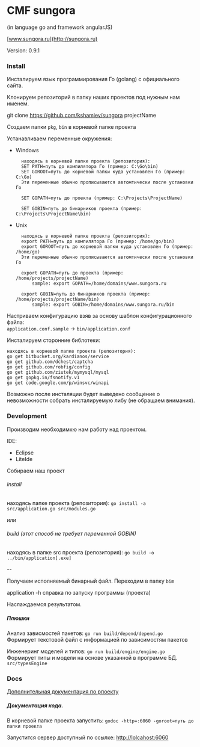 # CMF sungora
(in language go and framework angularJS)

[www.sungora.ru](http://sungora.ru)

Version: 0.9.1


### Install

Инсталируем язык программирования Го (golang) с официального сайта.

Клонируем репозиторий в папку наших проектов под нужным нам именем.

git clone https://github.com/kshamiev/sungora projectName

Создаем папки `pkg`, `bin` в корневой папке проекта

Устанавливаем переменные окружения:

- Windows

		находясь в корневой папке проекта (репозитория):
		SET PATH=путь до компилятора Го (пример: C:\Go\bin)
		SET GOROOT=путь до корневой папки куда установлен Го (пример: C:\Go)
		Эти переменные обычно прописываются автомтически после установки Го

		SET GOPATH=путь до проекта (пример: C:\Projects\ProjectName)

		SET GOBIN=путь до бинарников проекта (пример: C:\Projects\ProjectName\bin)


- Unix

		находясь в корневой папке проекта (репозитория):
		export PATH=путь до компилятора Го (пример: /home/go/bin)
		export GOROOT=путь до корневой папки куда установлен Го (пример: /home/go)
		Эти переменные обычно прописываются автомтически после установки Го

		export GOPATH=путь до проекта (пример: /home/projects/projectName)
			sample: export GOPATH=/home/domains/www.sungora.ru

		export GOBIN=путь до бинарников проекта (пример: /home/projects/projectName/bin)
			sample: export GOBIN=/home/domains/www.sungora.ru/bin


Настриваем конфигурацию взяв за основу шаблон конфигурационного файла:<br>
`application.conf.sample` -> `bin/application.conf`

Инсталируем сторонние библотеки:

	находясь в корневой папке проекта (репозитория):
	go get bitbucket.org/kardianos/service
	go get github.com/dchest/captcha
	go get github.com/robfig/config
	go get github.com/ziutek/mymysql/mysql
	go get gopkg.in/fsnotify.v1
	go get code.google.com/p/winsvc/winapi

Возможно после инсталяции будет выведено сообщение о невозможности собрать инсталируемую либу (не обращаем внимания).

### Development
Производим необходимкю нам работу над проектом.

IDE:

- Eclipse
- LiteIde

Собираем наш проект

###### install
находясь папке проекта (репозитория):
`go install -a src/application.go src/modules.go`

или

###### build (этот способ не требует переменной GOBIN)
находясь в папке src проекта (репозитория):
`go build -o ../bin/application[.exe]`

--

Получаем исполняемый бинарный файл. Переходим в папку `bim`

application -h справка по запуску программы (проекта)

Наслаждаемся результатом.

##### Плюшки

Анализ зависмостей пакетов: `go run build/depend/depend.go`<br>
Формирует текстовой файл с информацией по зависимостям пакетов

Инженеринг моделей и типов: `go run build/engine/engine.go`<br>
Формирует типы и модели на основе указанной в программе БД. `src/typesEngine`


### Docs

[Дополнительная документация по рпоекту](http://sungora.ru)

##### Документация кода.
В корневой папке проекта запустить: `godoc -http=:6060 -goroot=путь до папки проекта`

Запустится сервер доступный по ссылке: [http://lolcahost:6060](http://lolcahost:6060)

